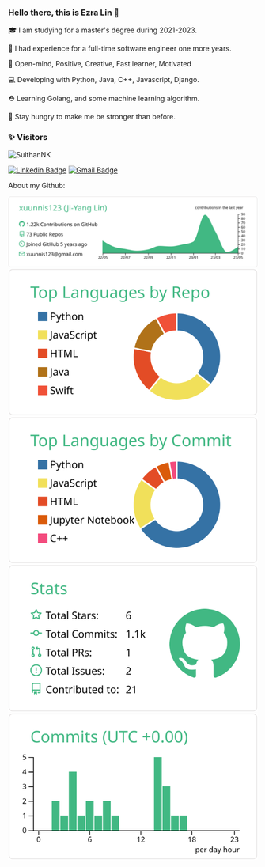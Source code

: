 ### Hello there, this is Ezra Lin 👋

 🎓 I am studying for a master's degree during 2021-2023.
 
 💼 I had experience for a full-time software engineer one more years.
 
 💙 Open-mind, Positive, Creative, Fast learner, Motivated
 
 💻 Developing with Python, Java, C++, Javascript, Django.
 
 ⛑ Learning Golang, and some machine learning algorithm.
 
 🎯 Stay hungry to make me be stronger than before.
 
### ✨ Visitors 

<p align="left"> <img src="https://komarev.com/ghpvc/?username=xuunnis123" alt="SulthanNK" /> </p>

[![Linkedin Badge](https://img.shields.io/badge/-Ji_Yang_Lin-blue?style=flat-square&logo=Linkedin&logoColor=white&link=https://www.linkedin.com/in/ji-yanglin//)](https://www.linkedin.com/in/ji-yanglin/)
[![Gmail Badge](https://img.shields.io/badge/-xuunnis123@gmail.com-c14438?style=flat-square&logo=Gmail&logoColor=white&link=mailto:xuunnis123@gmail.com)](mailto:xuunnis123@gmail.com)

About my Github:


[![](https://raw.githubusercontent.com/xuunnis123/Readme/master/profile-summary-card-output/vue/0-profile-details.svg)](https://github.com/vn7n24fzkq/github-profile-summary-cards)
[![](https://raw.githubusercontent.com/xuunnis123/Readme/master/profile-summary-card-output/vue/1-repos-per-language.svg)](https://github.com/vn7n24fzkq/github-profile-summary-cards) [![](https://raw.githubusercontent.com/xuunnis123/Readme/master/profile-summary-card-output/vue/2-most-commit-language.svg)](https://github.com/vn7n24fzkq/github-profile-summary-cards)
[![](https://raw.githubusercontent.com/xuunnis123/Readme/master/profile-summary-card-output/vue/3-stats.svg)](https://github.com/vn7n24fzkq/github-profile-summary-cards) [![](https://raw.githubusercontent.com/xuunnis123/Readme/master/profile-summary-card-output/vue/4-productive-time.svg)](https://github.com/vn7n24fzkq/github-profile-summary-cards)

